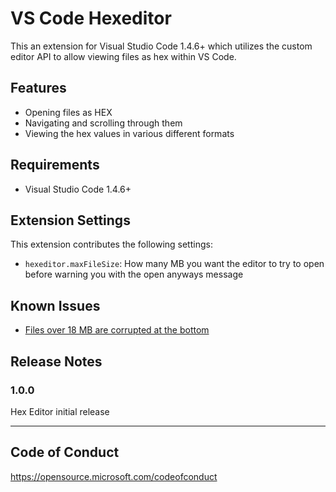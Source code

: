 # VS Code Hexeditor

This an extension for Visual Studio Code 1.4.6+ which utilizes the custom editor API to allow viewing files as hex within VS Code.

## Features

- Opening files as HEX
- Navigating and scrolling through them
- Viewing the hex values in various different formats

<!-- For example if there is an image subfolder under your extension project workspace:

\!\[feature X\]\(images/feature-x.png\)

> Tip: Many popular extensions utilize animations. This is an excellent way to show off your extension! We recommend short, focused animations that are easy to follow. -->

## Requirements

- Visual Studio Code 1.4.6+

## Extension Settings

This extension contributes the following settings:

* `hexeditor.maxFileSize`: How many MB you want the editor to try to open before warning you with the open anyways message

## Known Issues

- [Files over 18 MB are corrupted at the bottom](https://github.com/microsoft/vscode-hexeditor/issues/3)

## Release Notes

### 1.0.0

Hex Editor initial release

-----------------------------------------------------------------------------------------------------------

## Code of Conduct
https://opensource.microsoft.com/codeofconduct